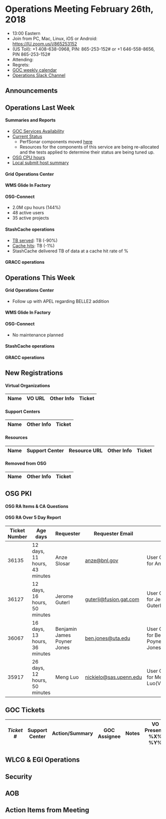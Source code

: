 # Operations Meeting February 26th, 2018
   * 13:00 Eastern 
   * Join from PC, Mac, Linux, iOS or Android: https://IU.zoom.us/j/865253152
   * (US Toll): +1 408-638-0968, PIN: 865-253-152# or +1 646-558-8656, PIN 865-253-152#
   * Attending: 
   * Regrets: 
   * [GOC weekly calendar](http://www.google.com/calendar/embed?src=c1htpcfoe6btrtc7n3uddg8mvs%40group.calendar.google.com&ctz=America/New_York)
   * [Operations Slack Channel](https://opensciencegrid.slack.com/messages/C5GAYBGA0/)

## Announcements
   
## Operations Last Week

#### Summaries and Reports
   * [GOC Services Availability](http://monitor.grid.iu.edu/availability/avail_week_overview.html)
   * [Current Status](http://monitor.grid.iu.edu/availability/production.html)
      * PerfSonar components moved [here](http://monitor.grid.iu.edu/availability/perfsonar.html)
      * Resources for the components of this service are being re-allocated and the tests applied to determine their status are being tuned up.
   * [OSG CPU hours](http://tinyurl.com/mf96b88)
   * [Local submit host summary](http://osg-flock.grid.iu.edu/overview/)
   
#### Grid Operations Center
   
#### WMS Glide In Factory

#### OSG-Connect
   * 2.0M cpu hours (144%)
   * 48 active users
   * 35 active projects

#### StashCache operations
   * [TB served](http://tinyurl.com/ydaereyo): TB (-90%)
   * [Cache hits](http://tinyurl.com/ydaereyo): TB (-1%)
   * StashCache delivered TB of data at a cache hit rate of %
   
####  GRACC operations

## Operations This Week
   
#### Grid Operations Center
   * Follow up with APEL regarding BELLE2 addition
      
#### WMS Glide In Factory
   
#### OSG-Connect 
   * No maintenance planned
   
#### StashCache operations

#### GRACC operations

## New Registrations

#### Virtual Organizations
| Name | VO URL | Other Info | Ticket |
| ---- | ------ | ---------- | ------ |


#### Support Centers
| Name | Other Info | Ticket |
| ---- | ---------- | ------ |

#### Resources
| Name | Support Center | Resource URL | Other Info | Ticket |
| ---- | -------------- | ------------ | ---------- | ------ |


#### Removed from OSG
| Name | Other Info | Ticket |
| ---- | ---------- | ------ |

## OSG PKI

#### OSG RA Items & CA Questions

#### OSG RA Over 5 Day Report
| Ticket Number	|Age days	|Requester	|Requester Email		|Request |
| --------- | ------- | --------- | ----------------- | ------ |
| 36135 | 12 days, 11 hours, 43 minutes | Anze Slosar | anze@bnl.gov | User Certificate Request for Anze Slosar(VO:LSST) |
| 36127 | 12 days, 16 hours, 50 minutes | Jerome Guterl | guterlj@fusion.gat.com | User Certificate Request for Jerome Guterl(VO:NERSC) |
| 36067 | 16 days, 13 hours, 36 minutes | Benjamin James Poyner Jones | ben.jones@uta.edu | User Certificate Request for Benjamin James Poyner Jones(VO:IceCube) | 
| 35917 | 26 days, 12 hours, 50 minutes | Meng Luo | nickielo@sas.upenn.edu | User Certificate Request for Meng Luo(VO:snoplus.snolab.ca) |

## GOC Tickets

| *Ticket #* | Support Center | Action/Summary | GOC Assignee | Notes | VO Present? %X% %Y%|
| ---------- | -------------- | -------------- | ------------ | ----- | ------------------ |


## WLCG & EGI Operations

## Security 

## AOB
   
## Action Items from Meeting
   
   
